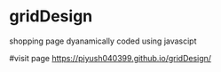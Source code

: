 # gridDesign

shopping page dyanamically coded using javascipt





#visit page
https://piyush040399.github.io/gridDesign/
